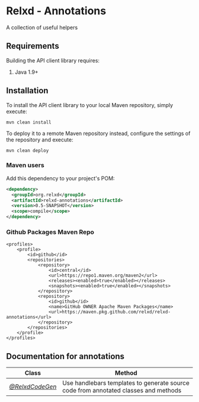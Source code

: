 # Relxd - Annotations

A collection of useful helpers

## Requirements

Building the API client library requires:
1. Java 1.9+

## Installation

To install the API client library to your local Maven repository, simply execute:

```shell
mvn clean install
```

To deploy it to a remote Maven repository instead, configure the settings of the repository and execute:

```shell
mvn clean deploy
```
### Maven users

Add this dependency to your project's POM:

```xml
<dependency>
  <groupId>org.relxd</groupId>
  <artifactId>relxd-annotations</artifactId>
  <version>0.5-SNAPSHOT</version>
  <scope>compile</scope>
</dependency>
```

### Github Packages Maven Repo
```
<profiles>
    <profile>
        <id>github</id>
        <repositories>
            <repository>
                <id>central</id>
                <url>https://repo1.maven.org/maven2</url>
                <releases><enabled>true</enabled></releases>
                <snapshots><enabled>true</enabled></snapshots>
            </repository>
            <repository>
                <id>github</id>
                <name>GitHub OWNER Apache Maven Packages</name>
                <url>https://maven.pkg.github.com/relxd/relxd-annotations</url>
            </repository>
        </repositories>
    </profile>
</profiles>
```
## Documentation for annotations

Class | Method
------------|------------
*[@RelxdCodeGen](docs/RelxdCodeGen.md)* | Use handlebars templates to generate source code from annotated classes and methods 
